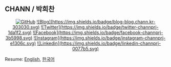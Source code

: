 ## CHANN / 박희찬 

<p align="center">
  <a href="https://github.com/channprj"><img src="https://img.shields.io/github/followers/channprj.svg?label=GitHub&style=social" alt="GitHub"></a>
  <a href="https://blog.chann.kr">![Blog](https://img.shields.io/badge/blog-blog.chann.kr-303030.svg)</a>
  <a href="https://twitter.com/channprj">![Twitter](https://img.shields.io/badge/twitter-channprj-1da1f2.svg)</a>
  <a href="https://fb.com/channprj">![Facebook](https://img.shields.io/badge/facebook-channprj-3b5998.svg)</a>
  <a href="https://instagram.com/channprj">![Instagram](https://img.shields.io/badge/instagram-channprj-e1306c.svg)</a>
  <a href="https://kr.linkedin.com/in/channprj">![Linkedin](https://img.shields.io/badge/linkedin-channprj-0077b5.svg)</a>
</p>

Resume: [English](https://about.chann.kr/en), [한국어](https://docs.google.com/document/d/1v4yaUrgJuyn0ItWOW7jEBZ93nrCpE90RMA0_3End4Uk)

<!--
**channprj/channprj** is a ✨ _special_ ✨ repository because its `README.md` (this file) appears on your GitHub profile.

- 🔭 I’m currently working on ...
- 🌱 I’m currently learning ...
- 👯 I’m looking to collaborate on ...
- 🤔 I’m looking for help with ...
- 💬 Ask me about ...
- 📫 How to reach me: ...
- 😄 Pronouns: ...
- ⚡ Fun fact: ...
-->
